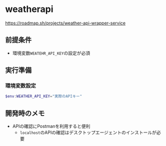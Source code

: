 # weatherapi

<https://roadmap.sh/projects/weather-api-wrapper-service>

## 前提条件
- 環境変数`WEATEHR_API_KEY`の設定が必須

## 実行準備

### 環境変数設定

```powerShell
$env:WEATHER_API_KEY="実際のAPIキー"
```

## 開発時のメモ

- APIの確認にPostmanを利用すると便利
  - `localhost`のAPIの確認はデスクトップエージェントのインストールが必要
